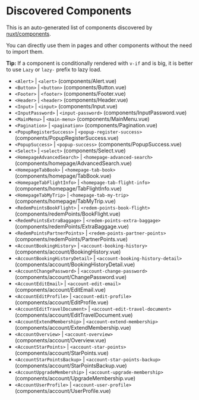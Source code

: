 # Discovered Components

This is an auto-generated list of components discovered by [nuxt/components](https://github.com/nuxt/components).

You can directly use them in pages and other components without the need to import them.

**Tip:** If a component is conditionally rendered with `v-if` and is big, it is better to use `Lazy` or `lazy-` prefix to lazy load.

- `<Alert>` | `<alert>` (components/Alert.vue)
- `<Button>` | `<button>` (components/Button.vue)
- `<Footer>` | `<footer>` (components/Footer.vue)
- `<Header>` | `<header>` (components/Header.vue)
- `<Input>` | `<input>` (components/Input.vue)
- `<InputPassword>` | `<input-password>` (components/InputPassword.vue)
- `<MainMenu>` | `<main-menu>` (components/MainMenu.vue)
- `<Pagination>` | `<pagination>` (components/Pagination.vue)
- `<PopupRegisterSuccess>` | `<popup-register-success>` (components/PopupRegisterSuccess.vue)
- `<PopupSuccess>` | `<popup-success>` (components/PopupSuccess.vue)
- `<Select>` | `<select>` (components/Select.vue)
- `<HomepageAdvancedSearch>` | `<homepage-advanced-search>` (components/homepage/AdvancedSearch.vue)
- `<HomepageTabBook>` | `<homepage-tab-book>` (components/homepage/TabBook.vue)
- `<HomepageTabFlightInfo>` | `<homepage-tab-flight-info>` (components/homepage/TabFlightInfo.vue)
- `<HomepageTabMyTrip>` | `<homepage-tab-my-trip>` (components/homepage/TabMyTrip.vue)
- `<RedemPointsBookFlight>` | `<redem-points-book-flight>` (components/redemPoints/BookFlight.vue)
- `<RedemPointsExtraBaggage>` | `<redem-points-extra-baggage>` (components/redemPoints/ExtraBaggage.vue)
- `<RedemPointsPartnerPoints>` | `<redem-points-partner-points>` (components/redemPoints/PartnerPoints.vue)
- `<AccountBookingHistory>` | `<account-booking-history>` (components/account/BookingHistory.vue)
- `<AccountBookingHistoryDetail>` | `<account-booking-history-detail>` (components/account/BookingHistoryDetail.vue)
- `<AccountChangePassword>` | `<account-change-password>` (components/account/ChangePassword.vue)
- `<AccountEditEmail>` | `<account-edit-email>` (components/account/EditEmail.vue)
- `<AccountEditProfile>` | `<account-edit-profile>` (components/account/EditProfile.vue)
- `<AccountEditTravelDocument>` | `<account-edit-travel-document>` (components/account/EditTravelDocument.vue)
- `<AccountExtendMembership>` | `<account-extend-membership>` (components/account/ExtendMembership.vue)
- `<AccountOverview>` | `<account-overview>` (components/account/Overview.vue)
- `<AccountStarPoints>` | `<account-star-points>` (components/account/StarPoints.vue)
- `<AccountStarPointsBackup>` | `<account-star-points-backup>` (components/account/StarPointsBackup.vue)
- `<AccountUpgradeMembership>` | `<account-upgrade-membership>` (components/account/UpgradeMembership.vue)
- `<AccountUserProfile>` | `<account-user-profile>` (components/account/UserProfile.vue)
